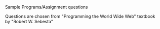 Sample Programs/Assignment questions

Questions are chosen from "Programming the World Wide Web" textbook by "Robert W. Sebesta"
